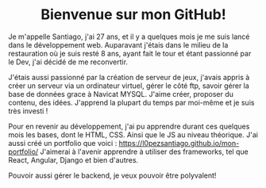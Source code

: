 <h1 align="center"> Bienvenue sur mon GitHub!</h1>

<p> Je m'appelle Santiago, j'ai 27 ans, et il y a quelques mois je me suis lancé dans le développement web.
Auparavant j'étais dans le milieu de la restauration où je suis resté 8 ans, ayant fait le tour et étant passionné par le Dev, j'ai décidé de me reconvertir.

J'étais aussi passionné par la création de serveur de jeux, j'avais appris à créer un serveur via un ordinateur virtuel, gérer le côté ftp, savoir gérer la base de données grace à Navicat MYSQL.
J'aime créer, proposer du contenu, des idées. J'apprend la plupart du temps par moi-même et je suis très investi !

Pour en revenir au développement, j'ai pu apprendre durant ces quelques mois les bases, dont le HTML, CSS. Ainsi que le JS au niveau théorique.
J'ai aussi créé un portfolio que voici : https://l0pezsantiago.github.io/mon-portfolio/
J'aimerai à l'avenir apprendre à utiliser des frameworks, tel que React, Angular, Django et bien d'autres.

Pouvoir aussi gérer le backend, je veux pouvoir être polyvalent!</p>

